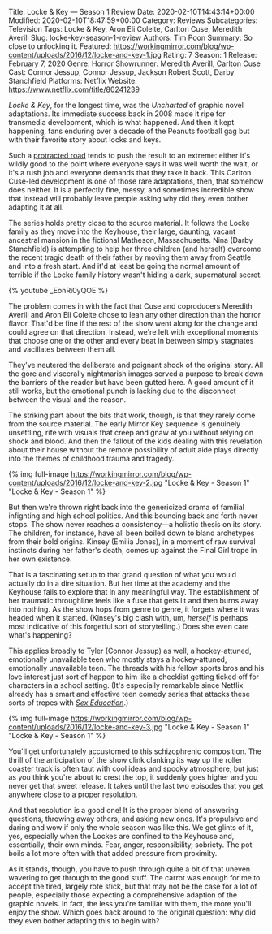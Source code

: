 Title: Locke & Key — Season 1 Review
Date: 2020-02-10T14:43:14+00:00
Modified: 2020-02-10T18:47:59+00:00
Category: Reviews
Subcategories: Television
Tags: Locke & Key, Aron Eli Coleite, Carlton Cuse, Meredith Averill
Slug: locke-key-season-1-review
Authors: Tim Poon
Summary: So close to unlocking it.
Featured: https://workingmirror.com/blog/wp-content/uploads/2016/12/locke-and-key-1.jpg
Rating: 7
Season: 1
Release: February 7, 2020
Genre: Horror
Showrunner: Meredith Averill, Carlton Cuse
Cast: Connor Jessup, Connor Jessup, Jackson Robert Scott, Darby Stanchfield
Platforms: Netflix
Website: https://www.netflix.com/title/80241239

*Locke & Key*, for the longest time, was the *Uncharted* of graphic novel adaptations. Its immediate success back in 2008 made it ripe for transmedia development, which is what happened. And then it kept happening, fans enduring over a decade of the Peanuts football gag but with their favorite story about locks and keys.

Such a [protracted road](https://www.polygon.com/comics/2020/2/6/21126663/locke-key-adaptation-netflix-hulu-fox-movie-history-joe-hill-gabriel-rodriguez) tends to push the result to an extreme: either it's wildly good to the point where everyone says it was well worth the wait, or it's a rush job and everyone demands that they take it back. This Carlton Cuse-led development is one of those rare adaptations, then, that somehow does neither. It is a perfectly fine, messy, and sometimes incredible show that instead will probably leave people asking why did they even bother adapting it at all.

The series holds pretty close to the source material. It follows the Locke family as they move into the Keyhouse, their large, daunting, vacant ancestral mansion in the fictional Matheson, Massachusetts. Nina (Darby Stanchfield) is attempting to help her three children (and herself) overcome the recent tragic death of their father by moving them away from Seattle and into a fresh start. And it'd at least be going the normal amount of terrible if the Locke family history wasn't hiding a dark, supernatural secret.

{% youtube _EonRi0yQOE %}

The problem comes in with the fact that Cuse and coproducers Meredith Averill and Aron Eli Coleite chose to lean any other direction than the horror flavor. That'd be fine if the rest of the show went along for the change and could agree on that direction. Instead, we're left with exceptional moments that choose one or the other and every beat in between simply stagnates and vacillates between them all.

They've neutered the deliberate and poignant shock of the original story. All the gore and viscerally nightmarish images served a purpose to break down the barriers of the reader but have been gutted here. A good amount of it still works, but the emotional punch is lacking due to the disconnect between the visual and the reason.

The striking part about the bits that work, though, is that they rarely come from the source material. The early Mirror Key sequence is genuinely unsettling, rife with visuals that creep and gnaw at you without relying on shock and blood. And then the fallout of the kids dealing with this revelation about their house without the remote possibility of adult aide plays directly into the themes of childhood trauma and tragedy.

{% img full-image https://workingmirror.com/blog/wp-content/uploads/2016/12/locke-and-key-2.jpg "Locke & Key - Season 1" "Locke & Key - Season 1" %}

But then we're thrown right back into the genericized drama of familial infighting and high school politics. And this bouncing back and forth never stops. The show never reaches a consistency—a holistic thesis on its story. The children, for instance, have all been boiled down to bland archetypes from their bold origins. Kinsey (Emilia Jones), in a moment of raw survival instincts during her father's death, comes up against the Final Girl trope in her own existence.

That is a fascinating setup to that grand question of what you would actually do in a dire situation. But her time at the academy and the Keyhouse fails to explore that in any meaningful way. The establishment of her traumatic throughline feels like a fuse that gets lit and then burns away into nothing. As the show hops from genre to genre, it forgets where it was headed when it started. (Kinsey's big clash with, um, *herself* is perhaps most indicative of this forgetful sort of storytelling.) Does she even care what's happening?

This applies broadly to Tyler (Connor Jessup) as well, a hockey-attuned, emotionally unavailable teen who mostly stays a hockey-attuned, emotionally unavailable teen. The threads with his fellow sports bros and his love interest just sort of happen to him like a checklist getting ticked off for characters in a school setting. (It's especially remarkable since Netflix already has a smart and effective teen comedy series that attacks these sorts of tropes with [*Sex Education*](https://workingmirror.com/2020/01/26/sex-education-season-2-review/).)

{% img full-image https://workingmirror.com/blog/wp-content/uploads/2016/12/locke-and-key-3.jpg "Locke & Key - Season 1" "Locke & Key - Season 1" %}

You'll get unfortunately accustomed to this schizophrenic composition. The thrill of the anticipation of the show clink clanking its way up the roller coaster track is often taut with cool ideas and spooky atmosphere, but just as you think you're about to crest the top, it suddenly goes higher and you never get that sweet release. It takes until the last two episodes that you get anywhere close to a proper resolution.

And that resolution is a good one! It is the proper blend of answering questions, throwing away others, and asking new ones. It's propulsive and daring and wow if only the whole season was like this. We get glints of it, yes, especially when the Lockes are confined to the Keyhouse and, essentially, their own minds. Fear, anger, responsibility, sobriety. The pot boils a lot more often with that added pressure from proximity.

As it stands, though, you have to push through quite a bit of that uneven wavering to get through to the good stuff. The carrot was enough for me to accept the tired, largely rote stick, but that may not be the case for a lot of people, especially those expecting a comprehensive adaption of the graphic novels. In fact, the less you're familiar with them, the more you'll enjoy the show. Which goes back around to the original question: why did they even bother adapting this to begin with?
